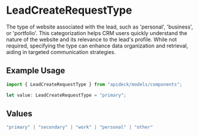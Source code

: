 # LeadCreateRequestType

The type of website associated with the lead, such as 'personal', 'business', or 'portfolio'. This categorization helps CRM users quickly understand the nature of the website and its relevance to the lead's profile. While not required, specifying the type can enhance data organization and retrieval, aiding in targeted communication strategies.

## Example Usage

```typescript
import { LeadCreateRequestType } from "apideck/models/components";

let value: LeadCreateRequestType = "primary";
```

## Values

```typescript
"primary" | "secondary" | "work" | "personal" | "other"
```